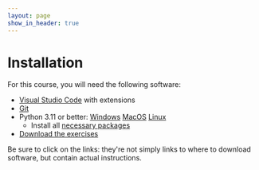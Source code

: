 ```yaml
---
layout: page
show_in_header: true
---
```


# Installation

For this course, you will need the following software:

* [Visual Studio Code](vscode.md) with extensions
* [Git](git.md)
* Python 3.11 or better: [Windows](python-windows.md) [MacOS](python-macos.md) [Linux](python-linux.md)
  * Install all [necessary packages](packages.md)
* [Download the exercises](github-classroom.md)

Be sure to click on the links: they're not simply links to where to download software, but contain actual instructions.
